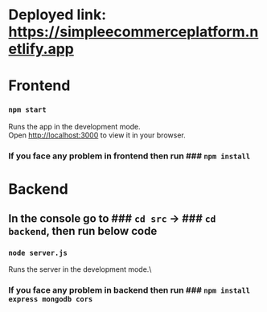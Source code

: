 # Deployed link: https://simpleecommerceplatform.netlify.app

# Frontend

### `npm start`

Runs the app in the development mode.\
Open [http://localhost:3000](http://localhost:3000) to view it in your browser.

### If you face any problem in frontend then run ### `npm install`

# Backend

## In the console go to ### `cd src` -> ### `cd backend`, then run below code 

### `node server.js`

Runs the server in the development mode.\

### If you face any problem in backend then run ### `npm install express mongodb cors`

